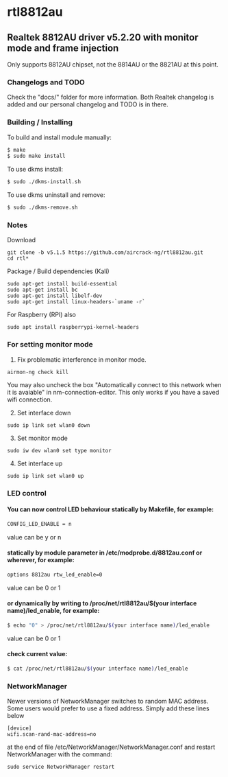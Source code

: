 # rtl8812au

## Realtek 8812AU driver v5.2.20 with monitor mode and frame injection

Only supports 8812AU chipset, not the 8814AU or the 8821AU at this point.

### Changelogs and TODO
Check the "docs/" folder for more information. 
Both Realtek changelog is added and our personal changelog and TODO is in there.

### Building / Installing

To build and install module manually:
```sh
$ make
$ sudo make install
```

To use dkms install:

```sh
$ sudo ./dkms-install.sh
```

To use dkms uninstall and remove:

```sh
$ sudo ./dkms-remove.sh
```

### Notes
Download
```
git clone -b v5.1.5 https://github.com/aircrack-ng/rtl8812au.git
cd rtl*
```
Package / Build dependencies (Kali)
```
sudo apt-get install build-essential
sudo apt-get install bc
sudo apt-get install libelf-dev
sudo apt-get install linux-headers-`uname -r`
```
For Raspberry (RPI) also
```
sudo apt install raspberrypi-kernel-headers
```

### For setting monitor mode
1. Fix problematic interference in monitor mode. 
```
airmon-ng check kill
```
You may also uncheck the box "Automatically connect to this network when it is avaiable" in nm-connection-editor. This only works if you have a saved wifi connection.

2. Set interface down
```
sudo ip link set wlan0 down
``` 
3. Set monitor mode
```
sudo iw dev wlan0 set type monitor
```
4. Set interface up
```
sudo ip link set wlan0 up
```

### LED control

#### You can now control LED behaviour statically by Makefile, for example:

```sh
CONFIG_LED_ENABLE = n
```
value can be y or n

#### statically by module parameter in /etc/modprobe.d/8812au.conf or wherever, for example:

```sh
options 8812au rtw_led_enable=0
```
value can be 0 or 1

#### or dynamically by writing to /proc/net/rtl8812au/$(your interface name)/led_enable, for example:

```sh
$ echo "0" > /proc/net/rtl8812au/$(your interface name)/led_enable
```
value can be 0 or 1

#### check current value:

```sh
$ cat /proc/net/rtl8812au/$(your interface name)/led_enable
```

### NetworkManager

Newer versions of NetworkManager switches to random MAC address. Some users would prefer to use a fixed address. 
Simply add these lines below
```
[device]
wifi.scan-rand-mac-address=no
```
at the end of file /etc/NetworkManager/NetworkManager.conf and restart NetworkManager with the command:
```
sudo service NetworkManager restart

